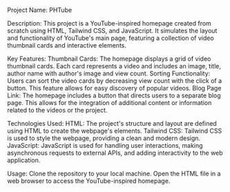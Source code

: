 Project Name: PHTube

Description:
This project is a YouTube-inspired homepage created from scratch using HTML, Tailwind CSS, and JavaScript. It simulates the layout and functionality of YouTube's main page, featuring a collection of video thumbnail cards and interactive elements.

Key Features:
Thumbnail Cards: The homepage displays a grid of video thumbnail cards. Each card represents a video and includes an image, title, author name with author's image and view count.
Sorting Functionality: Users can sort the video cards by decreasing view count with the click of a button. This feature allows for easy discovery of popular videos.
Blog Page Link: The homepage includes a button that directs users to a separate blog page. This allows for the integration of additional content or information related to the videos or the project.

Technologies Used:
HTML: The project's structure and layout are defined using HTML to create the webpage's elements.
Tailwind CSS: Tailwind CSS is used to style the webpage, providing a clean and modern design.
JavaScript: JavaScript is used for handling user interactions, making asynchronous requests to external APIs, and adding interactivity to the web application.

Usage:
Clone the repository to your local machine.
Open the HTML file in a web browser to access the YouTube-inspired homepage.
